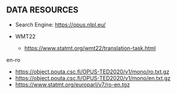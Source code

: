 ## DATA RESOURCES
- Search Engine: https://opus.nlpl.eu/

- WMT22
  - https://www.statmt.org/wmt22/translation-task.html

en-ro
- https://object.pouta.csc.fi/OPUS-TED2020/v1/mono/ro.txt.gz
- https://object.pouta.csc.fi/OPUS-TED2020/v1/mono/en.txt.gz
- https://www.statmt.org/europarl/v7/ro-en.tgz